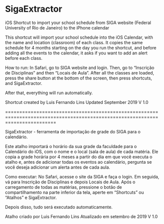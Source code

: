 # SigaExtractor
iOS Shortcut to import your school schedule from SIGA website (Federal University of Rio de Janeiro) to the iPhone calendar

This shortcut will import your school schedule into the iOS Calendar, with the name and location (classroom) of each class.
It copies the same schedule for 4 months starting on the day you run the shortcut, and before adding all the events to the calendar, it asks if you want to add an alert before each class.

How to run:
In Safari, go to SIGA website and login. Then, go to “Inscrição de Disciplinas” and then “Locais de Aula”.
After all the classes are loaded, press the share button at the bottom of the screen, then press shortcuts, and SigaExtractor.

After that, everything will run automatically.

Shortcut created by Luis Fernando Lins
Updated September 2019
V 1.0

==============================================================================================================================

SigaExtractor - ferramenta de importação de grade do SIGA para o calendário.

Este atalho importará o horário da sua grade da faculdade para o Calendário do iOS, com o nome e o local (sala de aula) de cada matéria.
Ele copia a grade horária por 4 meses a partir do dia em que você executa o atalho e, antes de adicionar todas os eventos ao calendário, pergunta se você deseja adicionar um alerta antes de cada aula.

Como executar:
No Safari, acesse o site da SIGA e faça o login. Em seguida, vá para Inscrição de Disciplinas e depois Locais de Aula.
Após o carregamento de todas as matérias, pressione o botão de compartilhamento na parte inferior da tela, aperte em “Shortcuts” ou “Atalhos” e SigaExtractor.

Depois disso, tudo será executado automaticamente.

Atalho criado por Luis Fernando Lins
Atualizado em setembro de 2019
V 1.0
